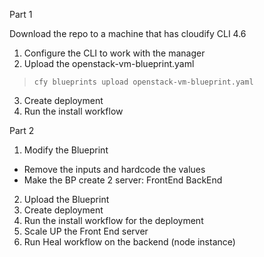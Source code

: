 Part 1

Download the repo to a machine that has cloudify CLI 4.6

1. Configure the CLI to work with the manager
2. Upload the openstack-vm-blueprint.yaml
> `cfy blueprints upload openstack-vm-blueprint.yaml`

3. Create deployment
4. Run the install workflow


 Part 2
1. Modify the Blueprint
- Remove the inputs and hardcode the values
- Make the BP create 2 server: FrontEnd BackEnd
2. Upload the Blueprint
3. Create deployment
4. Run the install workflow for the deployment
5. Scale UP the Front End server
6. Run Heal workflow on the backend (node instance)
